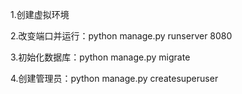 1.创建虚拟环境

2.改变端口并运行：python manage.py runserver 8080

3.初始化数据库：python manage.py migrate

4.创建管理员：python manage.py createsuperuser